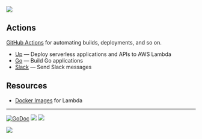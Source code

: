 <img src="http://tjholowaychuk.com:6000/svg/title/APEX/ACTIONS">

## Actions

[GitHub Actions](https://github.com/features/actions) for automating builds, deployments, and so on.

- [Up](./up) — Deploy serverless applications and APIs to AWS Lambda
- [Go](./go) — Build Go applications
- [Slack](./slack) — Send Slack messages

## Resources

- [Docker Images](https://github.com/lambci/docker-lambda) for Lambda

---

[![GoDoc](https://godoc.org/github.com/apex/actions?status.svg)](https://godoc.org/github.com/apex/actions)
![](https://img.shields.io/badge/license-MIT-blue.svg)
![](https://img.shields.io/badge/status-stable-green.svg)

<a href="https://apex.sh"><img src="http://tjholowaychuk.com:6000/svg/sponsor"></a>
